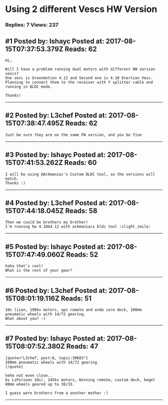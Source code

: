 # Using 2 different Vescs HW Version

### Replies: 7 Views: 237

## \#1 Posted by: Ishayc Posted at: 2017-08-15T07:37:53.379Z Reads: 62

```
Hi,

Will I have a problem running dual motors with different HW version vescs?
One vesc is Greenmotion 4.12 and Second one is 4.10 Enertion Vesc.
Planning to connect them to the receiver with Y splitter cable and running in BLDC mode.

Thanks!
```

---
## \#2 Posted by: L3chef Posted at: 2017-08-15T07:38:47.495Z Reads: 62

```
Just be sure they are on the same FW version, and you be fine
```

---
## \#3 Posted by: Ishayc Posted at: 2017-08-15T07:41:53.262Z Reads: 60

```
I will be using @Ackmaniac's Custom BLDC tool, so the versions will match.
Thanks :)
```

---
## \#4 Posted by: L3chef Posted at: 2017-08-15T07:44:18.045Z Reads: 58

```
Then we could be brothers my brother!
I'm running hw 4.10&4.12 with ackmaniacs bldc tool :slight_smile:
```

---
## \#5 Posted by: Ishayc Posted at: 2017-08-15T07:47:49.060Z Reads: 52

```
haha that's cool!
What is the rest of your gear?
```

---
## \#6 Posted by: L3chef Posted at: 2017-08-15T08:01:19.116Z Reads: 51

```
10s liion, 190kv motors, aps remote and onda core deck, 200mm pneumatic wheels with 14/72 gearing.
What about you? :)
```

---
## \#7 Posted by: Ishayc Posted at: 2017-08-15T08:07:52.380Z Reads: 47

```
[quote="L3chef, post:6, topic:30683"]
200mm pneumatic wheels with 14/72 gearing.
[/quote]

hehe not even close..
6s LiPo(soon 10s), 245kv motors, Winning remote, custom deck, kegel 80mm wheels geared up to 36/15.

I guess were brothers from a another mother :)
```

---
